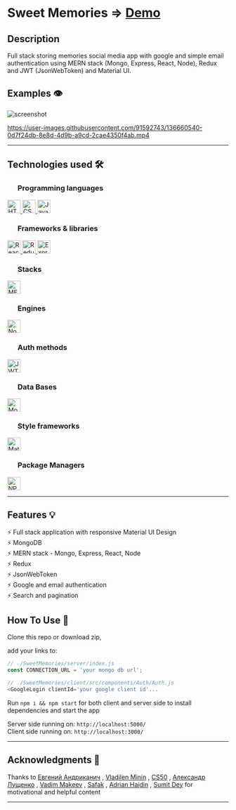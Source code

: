 # Sweet Memories ⇒ [Demo](https://my-sweet-memories.netlify.app)

## Description

Full stack storing memories social media app with google and simple email authentication using MERN stack (Mongo, Express, React, Node), Redux and JWT (JsonWebToken) and Material UI.

## Examples 👁️

![screenshot](https://user-images.githubusercontent.com/91592743/136660574-0462ccaf-e8d8-4c60-819d-449f6542d7eb.png)

https://user-images.githubusercontent.com/91592743/136660540-0d7f24db-8e8d-4d9b-a9cd-2cae4350f4ab.mp4

---

## Technologies used 🛠️

<h3 align="left"> &nbsp  &nbsp  &nbsp Programming languages</h3>

<a href="https://www.w3.org/html/" target="_blank"> <img src="https://img.shields.io/badge/HTML5-E34F26?style=for-the-badge&logo=html5&logoColor=white" alt="HTML5" height="30"/> </a>
<a href="https://www.w3schools.com/css/" target="_blank"> <img src="https://img.shields.io/badge/CSS3-1572B6?style=for-the-badge&logo=css3&logoColor=white" alt="CSS3" height="30"/> </a>
<a href="https://developer.mozilla.org/en-US/docs/Web/JavaScript" target="_blank"> <img src="https://img.shields.io/badge/JavaScript-323330?style=for-the-badge&logo=javascript&logoColor=F7DF1E" alt="JavaScript" height="30"/> </a>

<h3 align="left"> &nbsp  &nbsp  &nbsp Frameworks & libraries</h3>
<a href="https://reactjs.org/" target="_blank"> <img src="https://img.shields.io/badge/React-20232A?style=for-the-badge&logo=react&logoColor=61DAFB" alt="React" height="30"/> </a>
<a href="https://redux.js.org" target="_blank"> <img src="https://img.shields.io/badge/Redux-593D88?style=for-the-badge&logo=redux&logoColor=white" alt="Redux" height="30"/> </a>
<a href="https://expressjs.com" target="_blank"> <img src="https://img.shields.io/badge/Express.js-000000?style=for-the-badge&logo=express&logoColor=white" alt="Express" height="30"/> </a>

<h3 align="left"> &nbsp  &nbsp  &nbsp Stacks</h3>
<a href="https://www.mongodb.com/mern-stack" target="_blank"> <img src="https://res.cloudinary.com/practicaldev/image/fetch/s--0FRJGdyZ--/c_imagga_scale,f_auto,fl_progressive,h_500,q_auto,w_1000/https://dev-to-uploads.s3.amazonaws.com/uploads/articles/epv55hgtsfi8csprpj9u.jpg" alt="MERN" height="30"/> </a>

<h3 align="left"> &nbsp  &nbsp  &nbsp Engines</h3>
<a href="https://nodejs.org" target="_blank"> <img src="https://img.shields.io/badge/Node.js-339933?style=for-the-badge&logo=nodedotjs&logoColor=white" alt="Node" height="30"/> </a>

<h3 align="left"> &nbsp  &nbsp  &nbsp Auth methods</h3>
<a href="https://jwt.io/" target="_blank"> <img src="https://img.shields.io/badge/JWT-000000?style=for-the-badge&logo=JSON%20web%20tokens&logoColor=white" alt="JWT" height="30"/> </a>

<h3 align="left"> &nbsp  &nbsp  &nbsp Data Bases</h3>
<a href="https://www.mongodb.com/" target="_blank"> <img src="https://img.shields.io/badge/MongoDB-4EA94B?style=for-the-badge&logo=mongodb&logoColor=white" alt="MongoDB" height="30"/> </a>

<h3 align="left"> &nbsp  &nbsp  &nbsp Style frameworks</h3>
<a href="https://mui.com/" target="_blank"> <img src="https://img.shields.io/badge/Material--UI-0081CB?style=for-the-badge&logo=material-ui&logoColor=white" alt="Material UI" height="30"/> </a>

<h3 align="left"> &nbsp  &nbsp  &nbsp Package Managers</h3>
<a href="https://www.npmjs.com/" target="_blank"> <img src="https://img.shields.io/badge/npm-CB3837?style=for-the-badge&logo=npm&logoColor=white" alt="NPM" height="30"/> </a>

---

## Features 💡

⚡️ Full stack application with responsive Material UI Design\
⚡️ MongoDB\
⚡️ MERN stack - Mongo, Express, React, Node\
⚡️ Redux\
⚡️ JsonWebToken\
⚡️ Google and email authentication\
⚡️ Search and pagination

## How To Use 🔧

Clone this repo or download zip,

add your links to:

```javascript
// ./SweetMemories/server/index.js
const CONNECTION_URL = 'your mongo db url';

// ./SweetMemories/client/src/components/Auth/Auth.js
<GoogleLogin clientId='your google client id'...
```

Run `npm i && npm start` for both client and server side to install dependencies and start the app

Server side running on: `http://localhost:5000/`\
Client side running on: `http://localhost:3000/`

---

## Acknowledgments 🎁

Thanks to
[Евгений Андриканич](https://fls.guru/) ,
[Vladilen Minin](https://www.youtube.com/c/VladilenMinin) ,
[CS50](https://cs50.harvard.edu/college/2021/fall/) ,
[Александр Лущенко](https://itgid.info/) ,
[Vadim Makeev](https://www.youtube.com/channel/UCaTfYudJUVA8cV_But8KZVQ) ,
[Safak](https://github.com/safak) ,
[Adrian Hajdin](https://www.completepathtojavascriptmastery.com/) ,
[Sumit Dey](https://www.youtube.com/c/BackbenchCoder)
for motivational and helpful content

---
